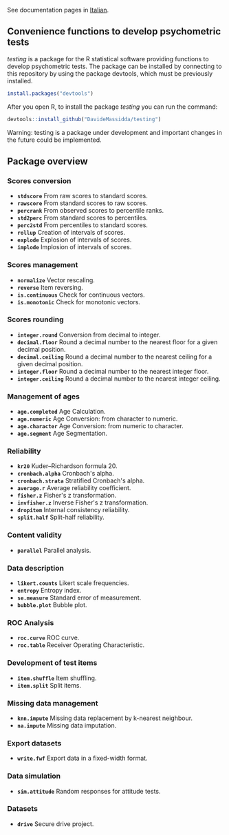See documentation pages in [Italian](docs/it/index.md).

## Convenience functions to develop psychometric tests

_testing_ is a package for the R statistical software providing functions to develop psychometric tests. The package can be installed by connecting to this repository by using the package devtools, which must be previously installed.

``` r
install.packages("devtools")
```

After you open R, to install the package _testing_ you can run the command:

```r
devtools::install_github("DavideMassidda/testing")
```

Warning: testing is a package under development and important changes in the future could be implemented.

## Package overview

### Scores conversion
* **`stdscore`** From raw scores to standard scores.
* **`rawscore`** From standard scores to raw scores.
* **`percrank`** From observed scores to percentile ranks.
* **`std2perc`** From standard scores to percentiles.
* **`perc2std`** From percentiles to standard scores.
* **`rollup`** Creation of intervals of scores.
* **`explode`** Explosion of intervals of scores.
* **`implode`** Implosion of intervals of scores.

### Scores management
* **`normalize`** Vector rescaling.
* **`reverse`** Item reversing.
* **`is.continuous`** Check for continuous vectors.
* **`is.monotonic`** Check for monotonic vectors.

### Scores rounding
* **`integer.round`** Conversion from decimal to integer.
* **`decimal.floor`** Round a decimal number to the nearest floor for a given decimal position.
* **`decimal.ceiling`** Round a decimal number to the nearest ceiling for a given decimal position.
* **`integer.floor`** Round a decimal number to the nearest integer floor.
* **`integer.ceiling`** Round a decimal number to the nearest integer ceiling.

### Management of ages
* **`age.completed`** Age Calculation.
* **`age.numeric`** Age Conversion: from character to numeric.
* **`age.character`** Age Conversion: from numeric to character.
* **`age.segment`** Age Segmentation.

### Reliability
* **`kr20`** Kuder–Richardson formula 20.
* **`cronbach.alpha`** Cronbach's alpha.
* **`cronbach.strata`** Stratified Cronbach's alpha.
* **`average.r`** Average reliability coefficient.
* **`fisher.z`** Fisher's z transformation.
* **`invfisher.z`** Inverse Fisher's z transformation.
* **`dropitem`** Internal consistency reliability.
* **`split.half`** Split-half reliability.

### Content validity
* **`parallel`** Parallel analysis.

### Data description
* **`likert.counts`** Likert scale frequencies.
* **`entropy`** Entropy index.
* **`se.measure`** Standard error of measurement.
* **`bubble.plot`** Bubble plot.

### ROC Analysis
* **`roc.curve`** ROC curve.
* **`roc.table`** Receiver Operating Characteristic.

### Development of test items
* **`item.shuffle`** Item shuffling.
* **`item.split`** Split items.

### Missing data management
* **`knn.impute`** Missing data replacement by k-nearest neighbour.
* **`na.impute`** Missing data imputation.

### Export datasets
* **`write.fwf`** Export data in a fixed-width format.

### Data simulation
* **`sim.attitude`** Random responses for attitude tests.

### Datasets
* **`drive`** Secure drive project.
